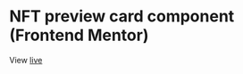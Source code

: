 <h1>NFT preview card component (Frontend Mentor)</h1>
<p>View <a href='https://joshuameeks.github.io/nft-preview-card-component/'>live</a></p>
